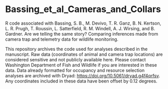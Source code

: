 # Bassing_et_al_Cameras_and_Collars
R code associated with Bassing, S. B., M. Devivo, T. R. Ganz, B. N. Kertson, L. R. Prugh, T. Roussin, L. Satterfield, R. M. Windell, A. J. Wirsing, and B. Gardner. Are we telling the same story? Comparing inferences made from camera trap and telemetry data for wildlife monitoring.  

This repository archives the code used for analyses described in the manuscript. Raw data   (coordinates of animal and camera trap locations) are considered sensitive and not publicly available here. Please contact Washington Department of Fish and Wildlife if you are interested in these data. Data already  formatted for occupancy and resource selection analyses are archived with Dryad: https://doi.org/10.5061/dryad.g4f4qrfsv. Any coordinates included in these data have been offset by 0.12 degrees.
